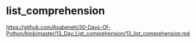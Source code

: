 # list_comprehension

https://github.com/Asabeneh/30-Days-Of-Python/blob/master/13_Day_List_comprehension/13_list_comprehension.md